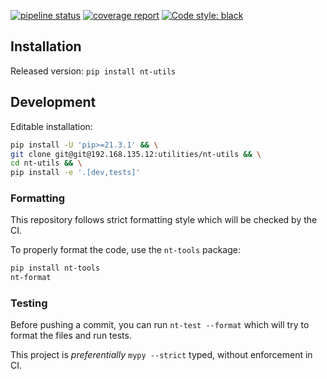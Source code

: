 [![pipeline status](https://gitlab.com/neurotrade1/utils/nt-utils/badges/master/pipeline.svg)](https://gitlab.com/neurotrade1/utils/nt-utils/-/commits/master)
[![coverage report](https://gitlab.com/neurotrade1/utils/nt-utils/badges/master/coverage.svg)](https://gitlab.com/neurotrade1/utils/nt-utils/-/commits/master)
[![Code style: black](https://img.shields.io/badge/code%20style-black-000000.svg)](https://github.com/psf/black)


## Installation

Released version: `pip install nt-utils`


## Development

Editable installation:

```bash
pip install -U 'pip>=21.3.1' && \
git clone git@git@192.168.135.12:utilities/nt-utils && \
cd nt-utils && \
pip install -e '.[dev,tests]'
```


### Formatting

This repository follows strict formatting style which will be checked by the CI.

To properly format the code, use the `nt-tools` package:
```bash
pip install nt-tools
nt-format
```

### Testing

Before pushing a commit, you can run `nt-test --format` which will try to
format the files and run tests.

This project is *preferentially* `mypy --strict` typed, without enforcement in CI.
